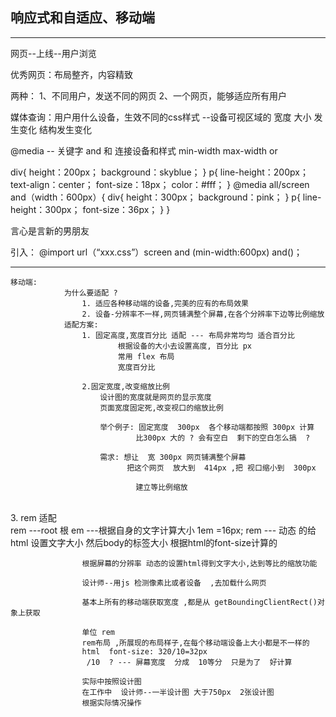 ## 响应式和自适应、移动端

------

网页--上线--用户浏览


优秀网页：布局整齐，内容精致

两种：
1、不同用户，发送不同的网页
2、一个网页，能够适应所有用户

媒体查询：用户用什么设备，生效不同的css样式
--设备可视区域的  宽度  大小  发生变化   结构发生变化

@media -- 关键字
and  和 连接设备和样式
min-width
max-width
or

div{
height：200px；
background：skyblue；
}
p{
line-height：200px；
text-align：center；
font-size：18px；
color：#fff；
}
@media  all/screen and（width：600px）{
div{
height：300px；
background：pink；
}
p{
line-height：300px；
font-size：36px；
}
}

<div id="">
<p>言心是言新的男朋友</p>
</div>
引入：
@import url（“xxx.css”）screen and (min-width:600px) and()；

------

	移动端:
				为什么要适配 ?
					1. 适应各种移动端的设备,完美的应有的布局效果
					2. 设备-分辨率不一样,网页铺满整个屏幕,在各个分辨率下边等比例缩放
				适配方案:
					1. 固定高度,宽度百分比 适配 --- 布局非常均匀 适合百分比
							根据设备的大小去设置高度, 百分比 px
							常用 flex 布局
							宽度百分比
							
					2.固定宽度,改变缩放比例
						设计图的宽度就是网页的显示宽度
						页面宽度固定死,改变视口的缩放比例
					
						举个例子: 固定宽度  300px  各个移动端都按照 300px 计算
								比300px 大的 ? 会有空白  剩下的空白怎么搞  ?
						
						需求: 想让  宽 300px 网页铺满整个屏幕
							  把这个网页  放大到  414px ,把 视口缩小到  300px
								
								建立等比例缩放


​					
​					3. rem  适配
​						
					rem  ---root  根 
					em ---根据自身的文字计算大小  1em =16px;
					rem --- 动态  的给html 设置文字大小  然后body的标签大小 根据html的font-size计算的
					
					根据屏幕的分辨率 动态的设置html得到文字大小,达到等比的缩放功能 
					
					设计师--用js 检测像素比或者设备  ,去加载什么网页
					
					基本上所有的移动端获取宽度 ,都是从 getBoundingClientRect()对象上获取
					
					单位 rem
					rem布局 ,所展现的布局样子,在每个移动端设备上大小都是不一样的
					html  font-size: 320/10=32px
					 /10  ? --- 屏幕宽度  分成  10等分  只是为了  好计算
					 
					实际中按照设计图 
					在工作中  设计师--一半设计图 大于750px  2张设计图 
					根据实际情况操作